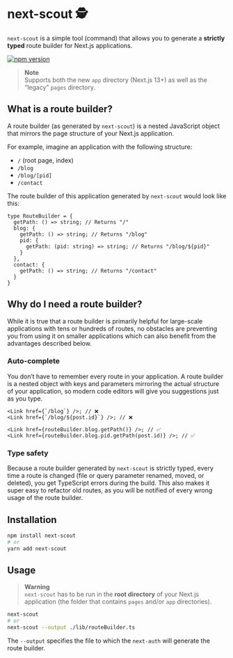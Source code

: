 # next-scout 🕵️

`next-scout` is a simple tool (command) that allows you to generate a **strictly typed** route builder for Next.js applications.

[![npm version](https://badge.fury.io/js/next-scout.svg)](https://badge.fury.io/js/next-scout)

> **Note**  
> Supports both the new `app` directory (Next.js 13+) as well as the “legacy” `pages` directory.

## What is a route builder?

A route builder (as generated by `next-scout`) is a nested JavaScript object that mirrors the page structure of your Next.js application.

For example, imagine an application with the following structure:

- `/` (root page, index)
- `/blog`
- `/blog/[pid]`
- `/contact`

The route builder of this application generated by `next-scout` would look like this:

```tsx
type RouteBuilder = { 
  getPath: () => string; // Returns "/"
  blog: {
    getPath: () => string; // Returns "/blog"
    pid: {
      getPath: (pid: string) => string; // Returns "/blog/${pid}"			
    }
  },
  contact: {
    getPath: () => string; // Returns "/contact"		
  }
}
```

## Why do I need a route builder?

While it is true that a route builder is primarily helpful for large-scale applications with tens or hundreds of routes, no obstacles are preventing you from using it on smaller applications which can also benefit from the advantages described below.

### Auto-complete

You don’t have to remember every route in your application. A route builder is a nested object with keys and parameters mirroring the actual structure of your application, so modern code editors will give you suggestions just as you type.

```tsx
<Link href={`/blog`} />; // ❌
<Link href={`/blog/${post.id}`} />; // ❌

<Link href={routeBuilder.blog.getPath()} />; // ✅
<Link href={routeBuilder.blog.pid.getPath(post.id)} />; // ✅
```

### Type safety

Because a route builder generated by `next-scout` is strictly typed, every time a route is changed (file or query parameter renamed, moved, or deleted), you get TypeScript errors during the build. This also makes it super easy to refactor old routes, as you will be notified of every wrong usage of the route builder.

## Installation

```bash
npm install next-scout
# or
yarn add next-scout
```

## Usage

> **Warning**  
> `next-scout` has to be run in the **root directory** of your Next.js application (the folder that contains `pages` and/or `app` directories).

```bash
next-scout
# or
next-scout --output ./lib/routeBuilder.ts
```

The `--output` specifies the file to which the `next-auth` will generate the route builder.